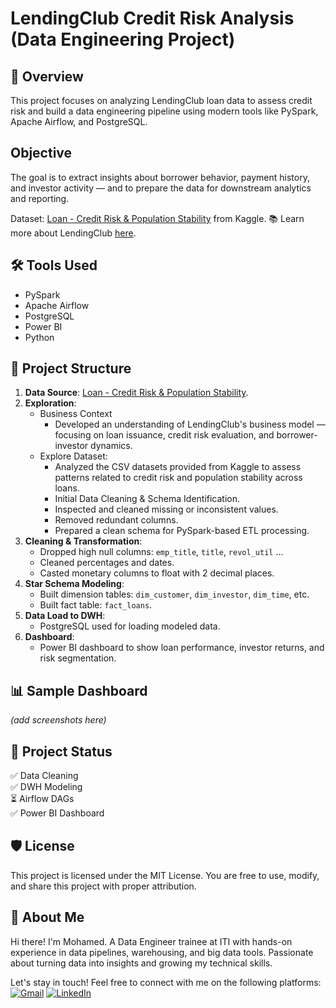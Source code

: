 # LendingClub Credit Risk Analysis (Data Engineering Project)

## 🧠 Overview
This project focuses on analyzing LendingClub loan data to assess credit risk and build a data engineering pipeline using modern tools like PySpark, Apache Airflow, and PostgreSQL. 

## Objective
The goal is to extract insights about borrower behavior, payment history, and investor activity — and to prepare the data for downstream analytics and reporting.

Dataset: [Loan - Credit Risk & Population Stability](https://www.kaggle.com/datasets/beatafaron/loan-credit-risk-and-population-stability) from Kaggle.
📚 Learn more about LendingClub [here](https://en.wikipedia.org/wiki/LendingClub).

## 🛠️ Tools Used
- PySpark
- Apache Airflow
- PostgreSQL
- Power BI
- Python

## 🧱 Project Structure
1. **Data Source**: [Loan - Credit Risk & Population Stability](https://www.kaggle.com/datasets/beatafaron/loan-credit-risk-and-population-stability).
2. **Exploration**:
    - Business Context
        - Developed an understanding of LendingClub's business model — focusing on loan issuance, credit risk evaluation, and borrower-investor dynamics.
    - Explore Dataset:
        - Analyzed the CSV datasets provided from Kaggle to assess patterns related to credit risk and population stability across loans.
        - Initial Data Cleaning & Schema Identification.
        - Inspected and cleaned missing or inconsistent values.
        - Removed redundant columns.
        - Prepared a clean schema for PySpark-based ETL processing.
3. **Cleaning & Transformation**:
    - Dropped high null columns: `emp_title`, `title`, `revol_util` ...
    - Cleaned percentages and dates.
    - Casted monetary columns to float with 2 decimal places.
4. **Star Schema Modeling**:
    - Built dimension tables: `dim_customer`, `dim_investor`, `dim_time`, etc.
    - Built fact table: `fact_loans`.
5. **Data Load to DWH**:
    - PostgreSQL used for loading modeled data.
6. **Dashboard**:
    - Power BI dashboard to show loan performance, investor returns, and risk segmentation.

## 📊 Sample Dashboard
*(add screenshots here)*

## 📝 Project Status
✅ Data Cleaning  
✅ DWH Modeling  
⏳ Airflow DAGs  
✅ Power BI Dashboard


## 🛡️ License
This project is licensed under the MIT License. You are free to use, modify, and share this project with proper attribution.

## 🌟 About Me
Hi there! I'm Mohamed. A Data Engineer trainee at ITI with hands-on experience in data pipelines, warehousing, and big data tools. Passionate about turning data into insights and growing my technical skills.



Let's stay in touch! Feel free to connect with me on the following platforms:  
[![Gmail](https://img.shields.io/badge/Gmail-D14836?style=flat&logo=gmail&logoColor=white)](mailto:mo.badr.ismail@gmail.com)
[![LinkedIn](https://img.shields.io/badge/LinkedIn-0077B5?style=flat&logo=linkedin&logoColor=white)](https://www.linkedin.com/in/mbi162/)
